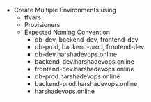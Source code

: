 - Create Multiple Environments using
  - tfvars
  - Provisioners
  - Expected Naming Convention
    - db-dev, backend-dev, frontend-dev
    - db-prod, backend-prod, frontend-dev
    - db-dev.harshadevops.online
    - backend-dev.harshadevops.online
    - frontend-dev.harshadevops.online
    - db-prod.harshadevops.online
    - backend-prod.harshadevops.online
    - harshadevops.online
